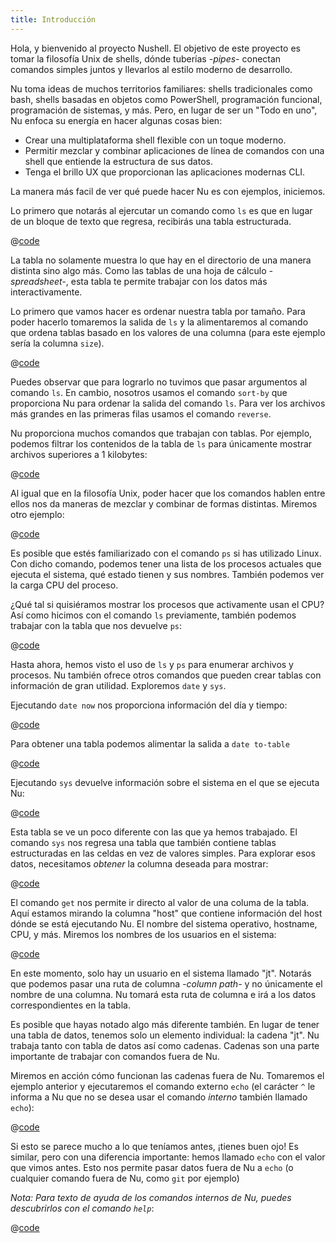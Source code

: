 ```yaml
---
title: Introducción
---
```


Hola, y bienvenido al proyecto Nushell. El objetivo de este proyecto es tomar la filosofía Unix de shells, dónde tuberías _-pipes-_ conectan comandos simples juntos y llevarlos al estilo moderno de desarrollo.

Nu toma ideas de muchos territorios familiares: shells tradicionales como bash, shells basadas en objetos como PowerShell, programación funcional, programación de sistemas, y más. Pero, en lugar de ser un "Todo en uno", Nu enfoca su energía en hacer algunas cosas bien:

- Crear una multiplataforma shell flexible con un toque moderno.
- Permitir mezclar y combinar aplicaciones de línea de comandos con una shell que entiende la estructura de sus datos.
- Tenga el brillo UX que proporcionan las aplicaciones modernas CLI.

La manera más facil de ver qué puede hacer Nu es con ejemplos, iniciemos.

Lo primero que notarás al ejercutar un comando como `ls` es que en lugar de un bloque de texto que regresa, recibirás una tabla estructurada.

@[code](@snippets/introduction/ls_example.sh)

La tabla no solamente muestra lo que hay en el directorio de una manera distinta sino algo más. Como las tablas de una hoja de cálculo *-*spreadsheet*-*, esta tabla te permite trabajar con los datos más interactivamente.

Lo primero que vamos hacer es ordenar nuestra tabla por tamaño. Para poder hacerlo tomaremos la salida de `ls` y la alimentaremos al comando que ordena tablas basado en los valores de una columna (para este ejemplo sería la columna `size`).

@[code](@snippets/introduction/ls_sort_by_reverse_example.sh)

Puedes observar que para lograrlo no tuvimos que pasar argumentos al comando `ls`. En cambio, nosotros usamos el comando `sort-by` que proporciona Nu para ordenar la salida del comando `ls`. Para ver los archivos más grandes en las primeras filas usamos el comando `reverse`.

Nu proporciona muchos comandos que trabajan con tablas. Por ejemplo, podemos filtrar los contenidos de la tabla de `ls` para únicamente mostrar archivos superiores a 1 kilobytes:

@[code](@snippets/introduction/ls_where_example.sh)

Al igual que en la filosofía Unix, poder hacer que los comandos hablen entre ellos nos da maneras de mezclar y combinar de formas distintas. Miremos otro ejemplo:

@[code](@snippets/introduction/ps_example.sh)

Es posible que estés familiarizado con el comando `ps` si has utilizado Linux. Con dicho comando, podemos tener una lista de los procesos actuales que ejecuta el sistema, qué estado tienen y sus nombres. También podemos ver la carga CPU del proceso.

¿Qué tal si quisiéramos mostrar los procesos que activamente usan el CPU? Así como hicimos con el comando `ls` previamente, también podemos trabajar con la tabla que nos devuelve `ps`:

@[code](@snippets/introduction/ps_where_example.sh)

Hasta ahora, hemos visto el uso de `ls` y `ps` para enumerar archivos y procesos. Nu también ofrece otros comandos que pueden crear tablas con información de gran utilidad. Exploremos `date` y `sys`.

Ejecutando `date now` nos proporciona información del día y tiempo:

@[code](@snippets/introduction/date_example.sh)

Para obtener una tabla podemos alimentar la salida a `date to-table`

@[code](@snippets/introduction/date_table_example.sh)

Ejecutando `sys` devuelve información sobre el sistema en el que se ejecuta Nu:

@[code](@snippets/introduction/sys_example.sh)

Esta tabla se ve un poco diferente con las que ya hemos trabajado. El comando `sys` nos regresa una tabla que también contiene tablas estructuradas en las celdas en vez de valores simples. Para explorar esos datos, necesitamos _obtener_ la columna deseada para mostrar:

@[code](@snippets/introduction/sys_get_example.sh)

El comando `get` nos permite ir directo al valor de una columa de la tabla. Aquí estamos mirando la columna "host" que contiene información del host dónde se está ejecutando Nu. El nombre del sistema operativo, hostname, CPU, y más. Miremos los nombres de los usuarios en el sistema:

@[code](@snippets/introduction/sys_get_nested_example.sh)

En este momento, solo hay un usuario en el sistema llamado "jt". Notarás que podemos pasar una ruta de columna *-*column path*-* y no únicamente el nombre de una columna. Nu tomará esta ruta de columna e irá a los datos correspondientes en la tabla.

Es posible que hayas notado algo más diferente también. En lugar de tener una tabla de datos, tenemos solo un elemento individual: la cadena "jt". Nu trabaja tanto con tabla de datos así como cadenas. Cadenas son una parte importante de trabajar con comandos fuera de Nu.

Miremos en acción cómo funcionan las cadenas fuera de Nu. Tomaremos el ejemplo anterior y ejecutaremos el comando externo `echo` (el carácter `^` le informa a Nu que no se desea usar el comando _interno_ también llamado `echo`):

@[code](@snippets/introduction/sys_get_external_echo_example.sh)

Si esto se parece mucho a lo que teníamos antes, ¡tienes buen ojo! Es similar, pero con una diferencia importante: hemos llamado `echo` con el valor que vimos antes. Esto nos permite pasar datos fuera de Nu a `echo` (o cualquier comando fuera de Nu, como `git` por ejemplo)

_Nota: Para texto de ayuda de los comandos internos de Nu, puedes descubrirlos con el comando `help`_:

@[code](@snippets/introduction/help_example.sh)
